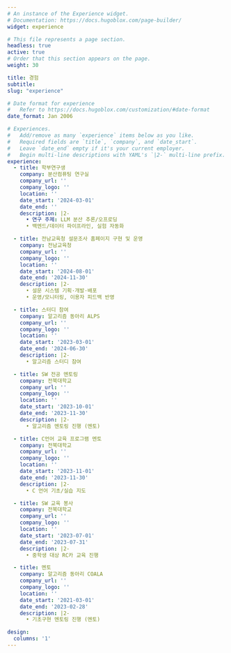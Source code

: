 ```yaml
---
# An instance of the Experience widget.
# Documentation: https://docs.hugoblox.com/page-builder/
widget: experience

# This file represents a page section.
headless: true
active: true
# Order that this section appears on the page.
weight: 30

title: 경험
subtitle:
slug: "experience"

# Date format for experience
#   Refer to https://docs.hugoblox.com/customization/#date-format
date_format: Jan 2006

# Experiences.
#   Add/remove as many `experience` items below as you like.
#   Required fields are `title`, `company`, and `date_start`.
#   Leave `date_end` empty if it's your current employer.
#   Begin multi-line descriptions with YAML's `|2-` multi-line prefix.
experience:
  - title: 학부연구생
    company: 분산컴퓨팅 연구실
    company_url: ''
    company_logo: ''
    location: ''
    date_start: '2024-03-01'
    date_end: ''
    description: |2-
      • 연구 주제: LLM 분산 추론/오프로딩
      • 백엔드/데이터 파이프라인, 실험 자동화

  - title: 전남교육청 설문조사 홈페이지 구현 및 운영
    company: 전남교육청
    company_url: ''
    company_logo: ''
    location: ''
    date_start: '2024-08-01'
    date_end: '2024-11-30'
    description: |2-
      • 설문 시스템 기획·개발·배포
      • 운영/모니터링, 이용자 피드백 반영

  - title: 스터디 참여
    company: 알고리즘 동아리 ALPS
    company_url: ''
    company_logo: ''
    location: ''
    date_start: '2023-03-01'
    date_end: '2024-06-30'
    description: |2-
      • 알고리즘 스터디 참여

  - title: SW 전공 멘토링
    company: 전북대학교
    company_url: ''
    company_logo: ''
    location: ''
    date_start: '2023-10-01'
    date_end: '2023-11-30'
    description: |2-
      • 알고리즘 멘토링 진행 (멘토)

  - title: C언어 교육 프로그램 멘토
    company: 전북대학교
    company_url: ''
    company_logo: ''
    location: ''
    date_start: '2023-11-01'
    date_end: '2023-11-30'
    description: |2-
      • C 언어 기초/실습 지도

  - title: SW 교육 봉사
    company: 전북대학교
    company_url: ''
    company_logo: ''
    location: ''
    date_start: '2023-07-01'
    date_end: '2023-07-31'
    description: |2-
      • 중학생 대상 RC카 교육 진행

  - title: 멘토
    company: 알고리즘 동아리 COALA
    company_url: ''
    company_logo: ''
    location: ''
    date_start: '2021-03-01'
    date_end: '2023-02-28'
    description: |2-
      • 기초구현 멘토링 진행 (멘토)

design:
  columns: '1'
---
```

